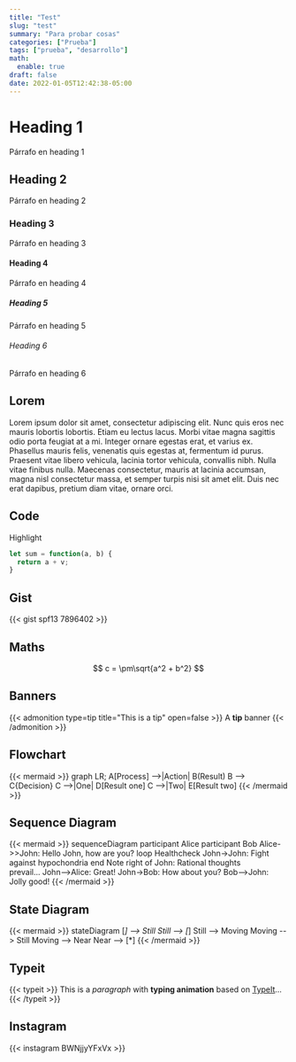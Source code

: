 ```yaml
---
title: "Test"
slug: "test"
summary: "Para probar cosas"
categories: ["Prueba"]
tags: ["prueba", "desarrollo"]
math:
  enable: true
draft: false
date: 2022-01-05T12:42:38-05:00
---
```


# Heading 1
Párrafo en heading 1

## Heading 2
Párrafo en heading 2

### Heading 3
Párrafo en heading 3

#### Heading 4
Párrafo en heading 4

##### Heading 5
Párrafo en heading 5

###### Heading 6
Párrafo en heading 6

## Lorem

Lorem ipsum dolor sit amet, consectetur adipiscing elit. Nunc quis eros nec mauris lobortis lobortis. Etiam eu lectus lacus. Morbi vitae magna sagittis odio porta feugiat at a mi. Integer ornare egestas erat, et varius ex. Phasellus mauris felis, venenatis quis egestas at, fermentum id purus. Praesent vitae libero vehicula, lacinia tortor vehicula, convallis nibh. Nulla vitae finibus nulla. Maecenas consectetur, mauris at lacinia accumsan, magna nisl consectetur massa, et semper turpis nisi sit amet elit. Duis nec erat dapibus, pretium diam vitae, ornare orci.

## Code

Highlight

```javascript
let sum = function(a, b) {
  return a + v;
}
```

## Gist
{{< gist spf13 7896402 >}}

## Maths

$$ c = \pm\sqrt{a^2 + b^2} $$

## Banners

{{< admonition type=tip title="This is a tip" open=false >}}
A **tip** banner
{{< /admonition >}}

## Flowchart

{{< mermaid >}}
graph LR;
    A[Process] -->|Action| B(Result)
    B --> C{Decision}
    C -->|One| D[Result one]
    C -->|Two| E[Result two]
{{< /mermaid >}}

## Sequence Diagram

{{< mermaid >}}
sequenceDiagram
    participant Alice
    participant Bob
    Alice->>John: Hello John, how are you?
    loop Healthcheck
        John->John: Fight against hypochondria
    end
    Note right of John: Rational thoughts <br/>prevail...
    John-->Alice: Great!
    John->Bob: How about you?
    Bob-->John: Jolly good!
{{< /mermaid >}}

## State Diagram

{{< mermaid >}}
stateDiagram
    [*] --> Still
    Still --> [*]
    Still --> Moving
    Moving --> Still
    Moving --> Near
    Near --> [*]
{{< /mermaid >}}

## Typeit

{{< typeit >}}
This is a *paragraph* with **typing animation** based on [TypeIt](https://typeitjs.com/)...
{{< /typeit >}}

## Instagram

{{< instagram BWNjjyYFxVx >}}